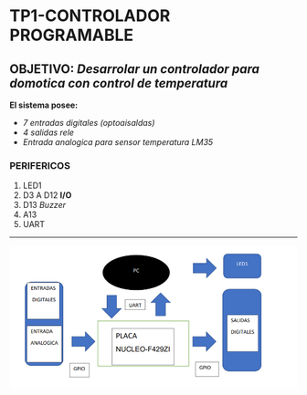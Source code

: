 # TP1-CONTROLADOR PROGRAMABLE
## OBJETIVO: _**Desarrolar un controlador para domotica con control de temperatura**_
**El sistema posee:**
- *7 entradas digitales (optoaisaldas)*
- *4 salidas rele*
- *Entrada analogica para sensor temperatura LM35*
### PERIFERICOS
1. LED1
2. D3 A D12 **I/O**
3. D13 *Buzzer*
4. A13
5. UART
___
![diagrama Perifericos](diagrama.PNG)


